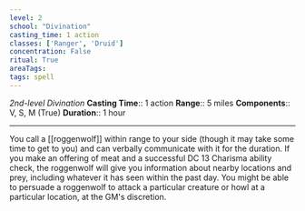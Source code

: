 ```yaml
---
level: 2
school: "Divination"
casting_time: 1 action
classes: ['Ranger', 'Druid']
concentration: False
ritual: True
areaTags: 
tags: spell
---
```


_2nd-level Divination_
**Casting Time**:: 1 action
**Range**:: 5 miles
**Components**:: V, S, M (True)
**Duration**:: 1 hour

---

You call a [[roggenwolf]] within range to your side (though it may take some time to get to you) and can verbally communicate with it for the duration. If you make an offering of meat and a successful DC 13 Charisma ability check, the roggenwolf will give you information about nearby locations and prey, including whatever it has seen within the past day. You might be able to persuade a roggenwolf to attack a particular creature or howl at a particular location, at the GM's discretion.



